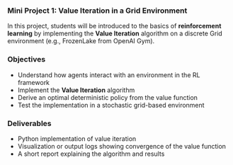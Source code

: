 ### Mini Project 1: Value Iteration in a Grid Environment

In this project, students will be introduced to the basics of **reinforcement learning** by implementing the **Value Iteration** algorithm on a discrete Grid environment (e.g., FrozenLake from OpenAI Gym).

### Objectives
- Understand how agents interact with an environment in the RL framework
- Implement the **Value Iteration** algorithm
- Derive an optimal deterministic policy from the value function
- Test the implementation in a stochastic grid-based environment

### Deliverables
- Python implementation of value iteration
- Visualization or output logs showing convergence of the value function
- A short report explaining the algorithm and results

